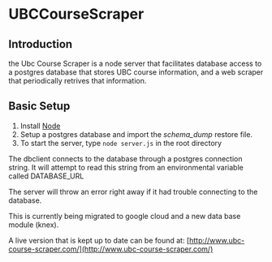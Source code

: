 # UBCCourseScraper


## Introduction

the Ubc Course Scraper is a node server that facilitates database access
to a postgres database that stores UBC course information, and a web scraper that periodically retrives
that information.

## Basic Setup

1. Install [Node](https://nodejs.org/en/)
2. Setup a postgres database and import the _schema_dump_ restore file.
3. To start the server, type `node server.js` in the root directory

The dbclient connects to the database through a postgres connection string. It will attempt to read this string from an environmental variable called DATABASE_URL

The server will throw an error right away if it had trouble connecting to the database.

This is currently being migrated to google cloud and a new data base module (knex).

A live version that is kept up to date can be found at: [http://www.ubc-course-scraper.com/](http://www.ubc-course-scraper.com/)
